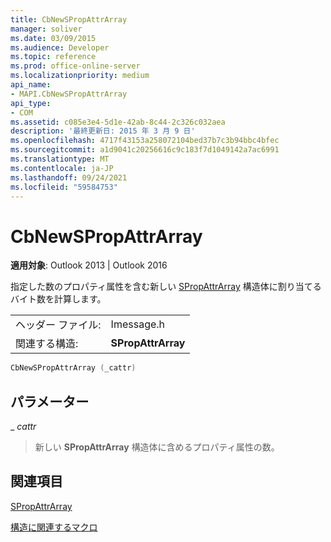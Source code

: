 ```yaml
---
title: CbNewSPropAttrArray
manager: soliver
ms.date: 03/09/2015
ms.audience: Developer
ms.topic: reference
ms.prod: office-online-server
ms.localizationpriority: medium
api_name:
- MAPI.CbNewSPropAttrArray
api_type:
- COM
ms.assetid: c085e3e4-5d1e-42ab-8c44-2c326c032aea
description: '最終更新日: 2015 年 3 月 9 日'
ms.openlocfilehash: 4717f43153a258072104bed37b7c3b94bbc4bfec
ms.sourcegitcommit: a1d9041c20256616c9c183f7d1049142a7ac6991
ms.translationtype: MT
ms.contentlocale: ja-JP
ms.lasthandoff: 09/24/2021
ms.locfileid: "59584753"
---
```

# <a name="cbnewspropattrarray"></a>CbNewSPropAttrArray

  
  
**適用対象**: Outlook 2013 | Outlook 2016 
  
指定した数のプロパティ属性を含む新しい [SPropAttrArray](spropattrarray.md) 構造体に割り当てるバイト数を計算します。 
  
|||
|:-----|:-----|
|ヘッダー ファイル:  <br/> |Imessage.h  <br/> |
|関連する構造:  <br/> |**SPropAttrArray** <br/> |
   
```cpp
CbNewSPropAttrArray (_cattr)
```

## <a name="parameters"></a>パラメーター

 _ _cattr_
  
> 新しい **SPropAttrArray** 構造体に含めるプロパティ属性の数。 
    
## <a name="see-also"></a>関連項目



[SPropAttrArray](spropattrarray.md)


[構造に関連するマクロ](macros-related-to-structures.md)

